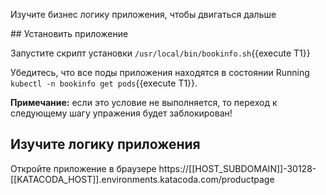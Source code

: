 Изучите бизнес логику приложения, чтобы двигаться дальше

## Установить приложение

Запустите скрипт установки `/usr/local/bin/bookinfo.sh`{{execute T1}}

Убедитесь, что все поды приложения находятся в состоянии Running `kubectl -n bookinfo get pods`{{execute T1}}. 

**Примечание:** если это условие не выполняется, то переход к следующему шагу упражения будет заблокирован!

## Изучите логику приложения

Откройте приложение в браузере https://[[HOST_SUBDOMAIN]]-30128-[[KATACODA_HOST]].environments.katacoda.com/productpage
